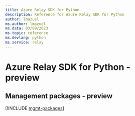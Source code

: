 ```yaml
---
title: Azure Relay SDK for Python
description: Reference for Azure Relay SDK for Python
author: lmazuel
ms.author: lmazuel
ms.data: 03/09/2023
ms.topic: reference
ms.devlang: python
ms.service: relay
---
```

# Azure Relay SDK for Python - preview

## Management packages - preview
[!INCLUDE [mgmt-packages](relay-mgmt-index.md)]